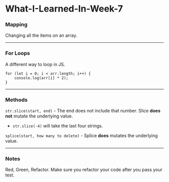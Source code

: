 # What-I-Learned-In-Week-7
### Mapping
Changing all the items on an array.

---
### For Loops
A different way to loop in JS.
```
for (let i = 0; i < arr.length; i++) {
    console.log(arr[i] * 2);
}
```

---
### Methods
`str.slice(start, end)` - The end does not include that number. Slice **does not** mutate the underlying value.
* `str.slice(-4)` will take the last four strings.

`splice(start, how many to delete)` - Splice **does** mutates the underlying value.

---
### Notes
Red, Green, Refactor. 
Make sure you refactor your code after you pass your test.